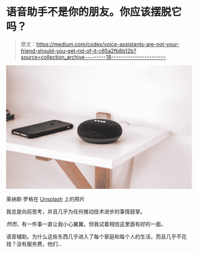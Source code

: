 # 语音助手不是你的朋友。你应该摆脱它吗？

> 原文：<https://medium.com/codex/voice-assistants-are-not-your-friend-should-you-get-rid-of-it-c65a2fb8b12b?source=collection_archive---------18----------------------->

![](img/fca660d2dac57822a4a00637c279605d.png)

莱纳斯·罗格在 [Unsplash](https://unsplash.com?utm_source=medium&utm_medium=referral) 上的照片

我总是向前思考，并且几乎为任何推动技术进步的事情鼓掌。

*然而*，有一件事一直让我小心翼翼。但我试着相信这里面有好的一面。

语音辅助。为什么这些东西几乎进入了每个家庭和每个人的生活，而且几乎不花钱？没有服务费，他们…